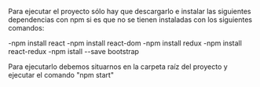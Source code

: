 Para ejecutar el proyecto sólo hay que descargarlo e instalar las siguientes dependencias con npm si es que no se tienen instaladas con los siguientes comandos:

-npm install react
-npm install react-dom
-npm install redux
-npm install react-redux
-npm istall --save bootstrap

Para ejecutarlo debemos situarnos en la carpeta raíz del proyecto y ejecutar el comando "npm start"

